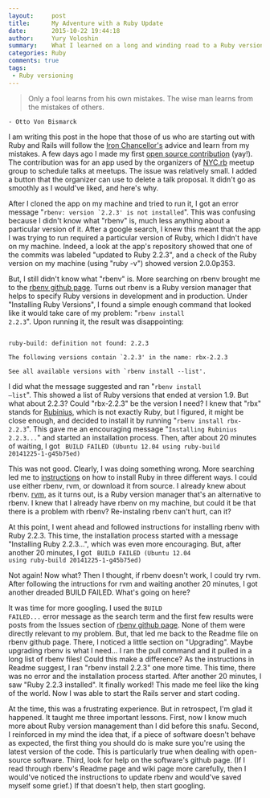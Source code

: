 ```yaml
---
layout:     post
title:      My Adventure with a Ruby Update
date:       2015-10-22 19:44:18
author:     Yury Voloshin
summary:    What I learned on a long and winding road to a Ruby version update
categories: Ruby
comments: true
tags:
 - Ruby versioning
---
```

> Only a fool learns from his own mistakes. The wise man learns from the mistakes of others.

	- Otto Von Bismarck
	


I am writing this post in the hope that those of us who are starting out with Ruby and Rails will follow the [Iron Chancellor's](https://en.wikiquote.org/wiki/Otto_von_Bismarck) advice and learn from my mistakes. A few days ago I made my first [open source contribution](https://github.com/NYCrb/cfp-app/pull/7) (yay!). The contribution was for an app used by the organizers of [NYC.rb](http://www.meetup.com/NYC-rb) meetup group to schedule talks at meetups. The issue was relatively small. I added a button that the organizer can use to delete a talk proposal. It didn't go as smoothly as I would've liked, and here's why. 

After I cloned the app on my machine and tried to run it, I got an error message "<code>rbenv: version `2.2.3' is not installed</code>". This was confusing because I didn't know what "rbenv" is, much less anything about a particular version of it. After a google search, I knew this meant that the app I was trying to run required a particular version of Ruby, which I didn't have on my machine. Indeed, a look at the app's repository showed that one of the commits was labeled "updated to Ruby 2.2.3", and a check of the Ruby version on my machine (using "ruby -v") showed version 2.0.0p353. 

But, I still didn't know what "rbenv" is. More searching on rbenv brought me to the [rbenv github page](https://github.com/sstephenson/rbenv). Turns out rbenv is a Ruby version manager that helps to specify Ruby versions in development and in production. Under "Installing Ruby Versions", I found a simple enough command that looked like it would  take care of my problem: "<code>rbenv install 2.2.3</code>". Upon running it, the result was disappointing: 

<code>
ruby-build: definition not found: 2.2.3
</code>

<code>
The following versions contain `2.2.3' in the name: rbx-2.2.3
</code>

<code>
See all available versions with `rbenv install --list'.
</code>

I did what the message suggested and ran "<code>rbenv install –list</code>". This showed a list of Ruby versions that ended at version 1.9. But what about 2.2.3? Could "rbx-2.2.3" be the version I need? I knew that "rbx" stands for [Rubinius](https://en.wikipedia.org/wiki/Rubinius), which is not exactly Ruby, but I figured, it might be close enough, and decided to install it by running "<code>rbenv install rbx-2.2.3</code>". This gave me an encouraging message "<code>Installing Rubinius 2.2.3...</code>" and started an installation process. Then, after about 20 minutes of waiting, I got
<code>
BUILD FAILED (Ubuntu 12.04 using ruby-build 20141225-1-g45b75ed)
</code>

This was not good. Clearly, I was doing something wrong. More searching led me to [instructions](https://gorails.com/setup/ubuntu/13.04) on how to install Ruby in three different ways. I could use either rbenv, rvm, or download it from source. I already knew about rbenv. [rvm](https:rvm.io), as it turns out, is a Ruby version manager that's an alternative to rbenv. I knew that I already have rbenv on my machine, but could it be that there is a problem with rbenv? Re-instaling rbenv can't hurt, can it?  

At this point, I went ahead and followed instructions for installing rbenv with Ruby 2.2.3. This time, the installation process started with a message "Installing Ruby 2.2.3...", which was even more encouraging. But, after another 20 minutes, I got 
<code>
BUILD FAILED (Ubuntu 12.04 using ruby-build 20141225-1-g45b75ed)
</code>

Not again! Now what? Then I thought, if rbenv doesn't work, I could try rvm. After following the intructions for rvm and waiting another 20 minutes, I got another dreaded BUILD FAILED. What's going on here?

It was time for more googling. I used the <code>BUILD FAILED...</code> error message as the search term and the first few results were posts from the Issues section of [rbenv github page](https://github.com/sstephenson/rbenv). None of them were directly relevant to my problem. But, that led me back to the Readme file on rbenv github page. There, I noticed a little section on "Upgrading". Maybe upgrading rbenv is what I need... I ran the pull command and it pulled in a long list of rbenv files! Could this make a difference? As the instructions in Readme suggest, I ran "rbenv install 2.2.3" one more time. This time, there was no error and the installation process started. After another 20 minutes, I saw "Ruby 2.2.3 installed". It finally worked! This made me feel like the king of the world. Now I was able to start the Rails server and start coding. 

At the time, this was a frustrating experience. But in retrospect, I'm glad it happened. It taught me three important lessons. First, now I know much more about Ruby version management than I did before this snafu. Second, I reinforced in my mind the idea that, if a piece of software doesn't behave as expected, the first thing you should do is make sure you're using the latest version of the code. This is particularly true when dealing with open-source software. Third, look for help on the software's github page. (If I read through rbenv's Readme page and wiki page more carefully, then I would've noticed the instructions to update rbenv and would've saved myself some grief.) If that doesn't help, then start googling.
